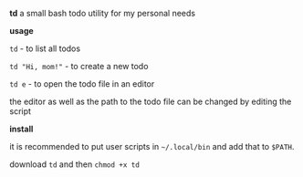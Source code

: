 **td**
a small bash todo utility for my personal needs

**usage**

`td` - to list all todos

`td "Hi, mom!"` - to create a new todo

`td e` - to open the todo file in an editor


the editor as well as the path to the todo file can be changed by editing the script

**install**

it is recommended to put user scripts in `~/.local/bin` and add that to `$PATH`.

download `td` and then `chmod +x td`
